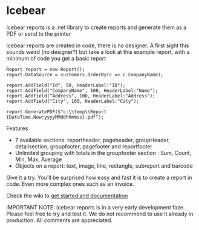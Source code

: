 # Icebear
Icebear reports is a .net library to create reports and generate them as a PDF or send to the printer

Icebear reports are created in code, there is no designer. A first sight this sounds weird (no designer?) but take a look at this example report, with a minimum of code you get a basic report

    Report report = new Report();
    report.DataSource = customers.OrderBy(c => c.CompanyName);

    report.AddField("Id", 50, HeaderLabel:"ID");
    report.AddField("CompanyName", 100, HeaderLabel:"Name");
    report.AddField("Address", 100, HeaderLabel:"Address");
    report.AddField("City", 100, HeaderLabel:"City");

    report.GeneratePDF($"c:\\temp\\Report {DateTime.Now:yyyyMMddhhmmss}.pdf");
    
Features
- 7 available sections: reportheader, pageheader, groupHeader, detailsection, groupfooter, pagefooter and reportfooter
- Unlimited grouping with totals in the groupfooter section : Sum, Count, Min, Max, Average
- Objects on a report: text, image, line, rectangle, subreport and barcode

Give it a try. You'll be surprised how easy and fast it is to create a report in code. Even more complex ones such as an invoice.

Check the wiki to [get started and documentation](https://github.com/PascalDeclercq1964/Icebear/wiki)

IMPORTANT NOTE: Icebear reports is in a very early development faze. Please feel free to try and test it. We do not recommend to use it already in production.
All comments are appreciated.
